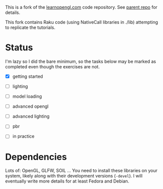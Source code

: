 This is a fork of the [learnopengl.com](https://learnopengl.com) code repository.  See [parent repo](https://github.com/JoeyDeVries/LearnOpenGL) for details.

This fork contains Raku code (using NativeCall libraries in ./lib) attempting to replicate the tutorials.

# Status

I'm lazy so I did the bare minimum, so the tasks below may be marked as
completed even though the exercises are not.

- [x] getting started
- [ ] lighting
- [ ] model loading
- [ ] advanced opengl
- [ ] advanced lighting
- [ ] pbr
- [ ] in practice


# Dependencies

Lots of: OpenGL, GLFW, SOIL ...   You need to install these libraries on your system,
likely along with their development versions (`-devel`).  I will eventually write
more details for at least Fedora and Debian.
